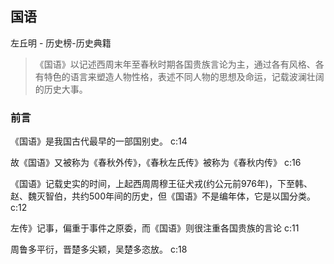 ## 国语

左丘明  -  历史榜-历史典籍

> 《国语》以记述西周末年至春秋时期各国贵族言论为主，通过各有风格、各有特色的语言来塑造人物性格，表述不同人物的思想及命运，记载波澜壮阔的历史大事。


### 前言

《国语》是我国古代最早的一部国别史。 c:14

故《国语》又被称为《春秋外传》，《春秋左氏传》被称为《春秋内传》 c:16

《国语》记载史实的时间，上起西周周穆王征犬戎(约公元前976年)，下至韩、赵、魏灭智伯，共约500年间的历史，但《国语》不是编年体，它是以国分类。 c:12

左传》记事，偏重于事件之原委，而《国语》则很注重各国贵族的言论 c:11

周鲁多平衍，晋楚多尖颖，吴楚多恣放。 c:18